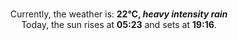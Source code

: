 <p  align="center"><br/>Currently, the weather is: <b> 22°C, <i>heavy intensity rain</i></b></br>Today, the sun rises at <b>05:23</b> and sets at <b>19:16</b>.</p>